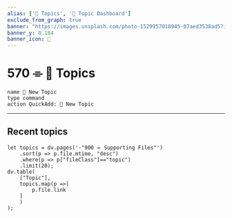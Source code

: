 ```yaml
---
alias: ['🧵 Topics', '🧵 Topic Dashboard']
exclude_from_graph: true
banner: "https://images.unsplash.com/photo-1529957018945-07aed3538ad5?ixlib=rb-4.0.3&ixid=MnwxMjA3fDB8MHxwaG90by1wYWdlfHx8fGVufDB8fHx8&auto=format&fit=crop&w=987&q=80"
banner_y: 0.184
banner_icon: 🧵
---
```


# 570 ⌯ 🧵 Topics

```button
name 🧵 New Topic
type command
action QuickAdd: 🧵 New Topic
```
---
## Recent topics
```dataviewjs
let topics = dv.pages('-"900 ⌯ Supporting Files"')
	.sort(p => p.file.mtime, "desc")
	.where(p => p["fileClass"]=="topic")
	.limit(20);
dv.table(
    ["Topic"],
    topics.map(p =>[
        p.file.link
    ]
    )
);
```